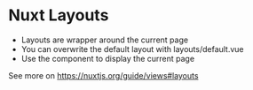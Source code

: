 # Nuxt Layouts

- Layouts are wrapper around the current page
- You can overwrite the default layout with layouts/default.vue
- Use the <nuxt/> component to display the current page

See more on https://nuxtjs.org/guide/views#layouts
